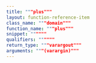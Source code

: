 ```yaml
---
title: """plus"""
layout: function-reference-item
class_name: """domain"""
function_name: """plus"""
snippet: """"""
qualifiers: """"""
return_type: """varargout"""
arguments: """(varargin)"""
---
```


